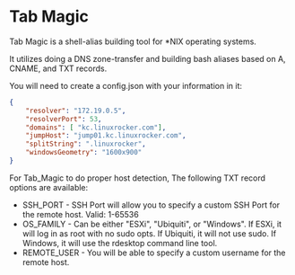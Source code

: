 # Tab Magic

Tab Magic is a shell-alias building tool for *NIX operating systems.

It utilizes doing a DNS zone-transfer and building bash aliases based on A, CNAME, and TXT records.

You will need to create a config.json with your information in it: 

```json
{
    "resolver": "172.19.0.5",
    "resolverPort": 53,
    "domains": [ "kc.linuxrocker.com"],
    "jumpHost": "jump01.kc.linuxrocker.com",
    "splitString": ".linuxrocker",
    "windowsGeometry": "1600x900"
}
```

For Tab_Magic to do proper host detection, The following TXT record options are available:

* SSH_PORT - SSH Port will allow you to specify a custom SSH Port for the remote host. Valid: 1-65536
* OS_FAMILY - Can be either "ESXi", "Ubiquiti", or "Windows". If ESXi, it will log in as root with no sudo opts. If Ubiquiti, it will not use sudo. If Windows, it will use the rdesktop command line tool.
* REMOTE_USER - You will be able to specify a custom username for the remote host.